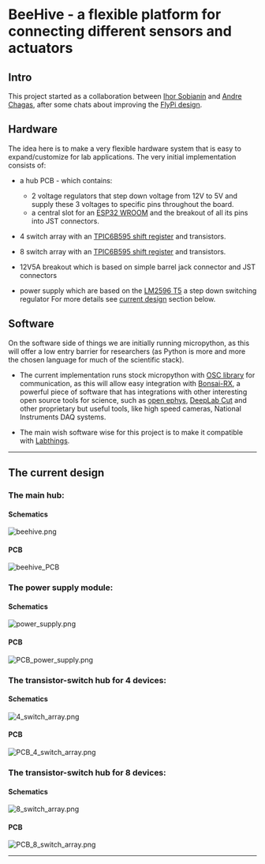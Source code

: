 # BeeHive - a flexible platform for connecting different sensors and actuators

## Intro


This project started as a collaboration between [Ihor Sobianin](https://github.com/isobianin/) and [Andre Chagas](https://github.com/amchagas/), after some chats about improving the [FlyPi design](https://github.com/amchagas/flypi). 


## Hardware 

The idea here is to make a very flexible hardware system that is easy to expand/customize for lab applications. The very initial implementation consists of:
- a hub PCB - which contains:
   -  2 voltage regulators that step down voltage from 12V to 5V and supply these 3 voltages to specific pins throughout the board.
   -  a central slot for an [ESP32 WROOM](https://www.espressif.com/sites/default/files/documentation/esp32-wroom-32_datasheet_en.pdf) and the breakout of all its pins into JST connectors.


-  4 switch array with an [TPIC6B595 shift register](https://www.ti.com/lit/ds/symlink/tpic6b595.pdf) and transistors.

-  8 switch array with an [TPIC6B595 shift register](https://www.ti.com/lit/ds/symlink/tpic6b595.pdf) and transistors.

-  12V5A breakout which is based on simple barrel jack connector and JST connectors

-  power supply which are based on the [LM2596 T5](https://www.ti.com/lit/ds/symlink/lm2596.pdf) a step down switching regulator
For more details see [current design](#the-current-design) section below.  


## Software

On the software side of things we are initially running micropython, as this will offer a low entry barrier for researchers (as Python is more and more the chosen language for much of the scientific stack).


- The current implementation runs stock micropython with [OSC library](https://github.com/SpotlightKid/micropython-osc) for communication, as this will allow easy integration with [Bonsai-RX](https://bonsai-rx.org/), a powerful piece of software that has integrations with other interesting open source tools for science, such as [open ephys](https://open-ephys.org/), [DeepLab Cut](http://www.mousemotorlab.org/deeplabcut) and other proprietary but useful tools, like high speed cameras, National Instruments DAQ systems. 


- The main wish software wise for this project is to make it compatible with [Labthings](https://github.com/labthings).

---

## The current design

### The main hub:

#### Schematics

<img alt="beehive.png" src="hardware/hub_PCB_redesign/beehive.png" />

#### PCB

<img alt="beehive_PCB" src="hardware/hub_PCB_redesign/beehive_PCB.png" />

### The power supply module:

#### Schematics

<img alt="power_supply.png" src=hardware/power_supply/power_supply.png />

#### PCB

<img alt="PCB_power_supply.png" src="hardware/power_supply/PCB_power_supply.png" />

### The transistor-switch hub for 4 devices:

#### Schematics

<img alt="4_switch_array.png" src="hardware/4_switch_array_(ver 4)/4_switch_array.png" />

#### PCB

<img alt="PCB_4_switch_array.png" src="hardware/4_switch_array_(ver 4)/PCB_4_switch_array.png" />

### The transistor-switch hub for 8 devices:

#### Schematics

<img alt="8_switch_array.png" src="hardware/8_switch_array_(ver 2)/8_switch_array.png" />

#### PCB

<img alt="PCB_8_switch_array.png" src="hardware/8_switch_array_(ver 2)/8_switch_array_PCB.png" />

---
